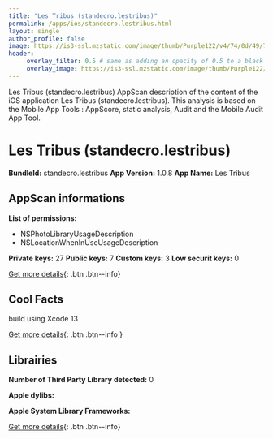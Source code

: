 ```yaml
---
title: "Les Tribus (standecro.lestribus)"
permalink: /apps/ios/standecro.lestribus.html
layout: single
author_profile: false
image: https://is3-ssl.mzstatic.com/image/thumb/Purple122/v4/74/0d/49/740d497d-6edf-8995-9a98-044229fa4921/AppIcon-0-0-1x_U007emarketing-0-0-0-10-0-0-sRGB-0-0-0-GLES2_U002c0-512MB-85-220-0-0.png/512x512bb.jpg
header: 
     overlay_filter: 0.5 # same as adding an opacity of 0.5 to a black background
     overlay_image: https://is3-ssl.mzstatic.com/image/thumb/Purple122/v4/74/0d/49/740d497d-6edf-8995-9a98-044229fa4921/AppIcon-0-0-1x_U007emarketing-0-0-0-10-0-0-sRGB-0-0-0-GLES2_U002c0-512MB-85-220-0-0.png/512x512bb.jpg
---
```

Les Tribus (standecro.lestribus) AppScan description of the content of the iOS application Les Tribus (standecro.lestribus). This analysis is based on the Mobile App Tools : AppScore, static analysis, Audit and the Mobile Audit App Tool.

# Les Tribus (standecro.lestribus)

**BundleId:** standecro.lestribus
**App Version:** 1.0.8
**App Name:** Les Tribus


## AppScan informations 

**List of permissions:** 
- NSPhotoLibraryUsageDescription
- NSLocationWhenInUseUsageDescription
  
  
**Private keys:** 27
**Public keys:** 7
**Custom keys:** 3
**Low securit keys:** 0
  
[Get more details](/pricing.html){: .btn .btn--info}

## Cool Facts

build using Xcode 13
  
[Get more details](/pricing.html){: .btn .btn--info }

## Librairies 
**Number of Third Party Library detected:** 0


**Apple dylibs:**


**Apple System Library Frameworks:**


  
[Get more details](/pricing.html){: .btn .btn--info}

